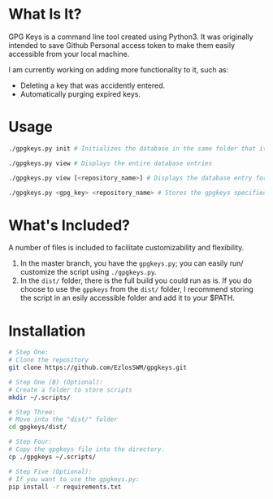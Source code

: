 # What Is It?
GPG Keys is a command line tool created using Python3. It was originally intended to save Github Personal access token to make them easily accessible from your local machine. 

I am currently working on adding more functionality to it, such as: 
- Deleting a key that was accidently entered.  
- Automatically purging expired keys. 

# Usage 
```bash 
./gpgkeys.py init # Initializes the database in the same folder that it is stored. 

./gpgkeys.py view # Displays the entire database entries

./gpgkeys.py view [<repository_name>] # Displays the database entry for the repository name that was specificied

./gpgkeys.py <gpg_key> <repository_name> # Stores the gpgkeys specified into the database. 
```

# What's Included?
A number of files is included to facilitate customizability and flexibility. 

1. In the master branch, you have the `gpgkeys.py`; you can easily run/ customize the script using `./gpgkeys.py`. 
1. In the `dist/` folder, there is the full build you could run as is. If you do choose to use the `gppkeys` from the `dist/` folder, I recommend storing the script in an esily accessible folder and add it to your $PATH.

# Installation

```Bash 
# Step One: 
# Clone the repository
git clone https://github.com/EzlosSWM/gpgkeys.git

# Step One (B) (Optional): 
# Create a folder to store scripts
mkdir ~/.scripts/

# Step Three: 
# Move into the "dist/" folder 
cd gpgkeys/dist/

# Step Four: 
# Copy the gpgkeys file into the directory. 
cp ./gpgkeys ~/.scripts/

# Step Five (Optional): 
# If you want to use the gpgkeys.py: 
pip install -r requirements.txt
```
